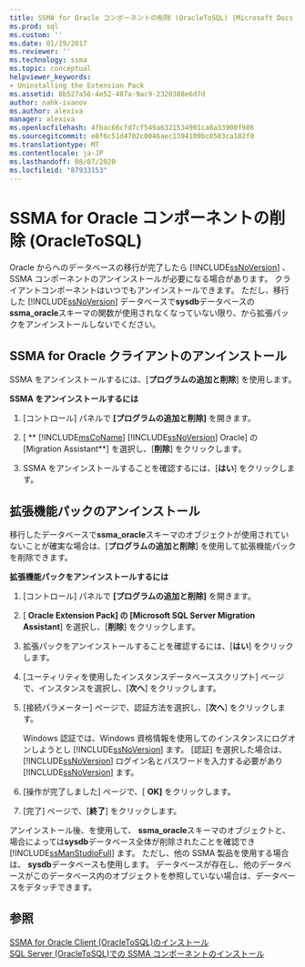 ```yaml
---
title: SSMA for Oracle コンポーネントの削除 (OracleToSQL) |Microsoft Docs
ms.prod: sql
ms.custom: ''
ms.date: 01/19/2017
ms.reviewer: ''
ms.technology: ssma
ms.topic: conceptual
helpviewer_keywords:
- Uninstalling the Extension Pack
ms.assetid: 8b527a56-4e52-487a-9ac9-2320388e6d7d
author: nahk-ivanov
ms.author: alexiva
manager: alexiva
ms.openlocfilehash: 4fbac66cfd7cf549a6321534901ca8a33900f986
ms.sourcegitcommit: e8f6c51d4702c0046aec1394109bc0503ca182f0
ms.translationtype: MT
ms.contentlocale: ja-JP
ms.lasthandoff: 08/07/2020
ms.locfileid: "87933153"
---
```

# <a name="removing-ssma--for-oracle-components-oracletosql"></a>SSMA for Oracle コンポーネントの削除 (OracleToSQL)
Oracle からへのデータベースの移行が完了したら [!INCLUDE[ssNoVersion](../../includes/ssnoversion-md.md)] 、SSMA コンポーネントのアンインストールが必要になる場合があります。 クライアントコンポーネントはいつでもアンインストールできます。 ただし、移行した [!INCLUDE[ssNoVersion](../../includes/ssnoversion-md.md)] データベースで**sysdb**データベースの**ssma_oracle**スキーマの関数が使用されなくなっていない限り、から拡張パックをアンインストールしないでください。  
  
## <a name="uninstalling-the-ssma-for-oracle-client"></a>SSMA for Oracle クライアントのアンインストール  
SSMA をアンインストールするには、[**プログラムの追加と削除**] を使用します。  
  
**SSMA をアンインストールするには**  
  
1.  [コントロール] パネルで **[プログラムの追加と削除]** を開きます。  
  
2.  [ ** [!INCLUDE[msCoName](../../includes/msconame_md.md)] [!INCLUDE[ssNoVersion](../../includes/ssnoversion-md.md)] Oracle] の [Migration Assistant**] を選択し、[**削除**] をクリックします。  
  
3.  SSMA をアンインストールすることを確認するには、[**はい**] をクリックします。  
  
## <a name="uninstalling-the-extension-pack"></a>拡張機能パックのアンインストール  
移行したデータベースで**ssma_oracle**スキーマのオブジェクトが使用されていないことが確実な場合は、[**プログラムの追加と削除**] を使用して拡張機能パックを削除できます。  
  
**拡張機能パックをアンインストールするには**  
  
1.  [コントロール] パネルで **[プログラムの追加と削除]** を開きます。  
  
2.  [ **Oracle Extension Pack] の [Microsoft SQL Server Migration Assistant**] を選択し、[**削除**] をクリックします。  
  
3.  拡張パックをアンインストールすることを確認するには、[**はい**] をクリックします。  
  
4.  [ユーティリティを使用したインスタンスデータベーススクリプト] ページで、インスタンスを選択し、[**次へ**] をクリックします。  
  
5.  [接続パラメーター] ページで、認証方法を選択し、[**次へ**] をクリックします。  
  
    Windows 認証では、Windows 資格情報を使用してのインスタンスにログオンしようとし [!INCLUDE[ssNoVersion](../../includes/ssnoversion-md.md)] ます。 [認証] を選択した場合は、 [!INCLUDE[ssNoVersion](../../includes/ssnoversion-md.md)] ログイン名とパスワードを入力する必要があり [!INCLUDE[ssNoVersion](../../includes/ssnoversion-md.md)] ます。  
  
6.  [操作が完了しました] ページで、[ **OK]** をクリックします。  
  
7.  [完了] ページで、[**終了**] をクリックします。  
  
アンインストール後、を使用して、 **ssma_oracle**スキーマのオブジェクトと、場合によっては**sysdb**データベース全体が削除されたことを確認でき [!INCLUDE[ssManStudioFull](../../includes/ssmanstudiofull-md.md)] ます。 ただし、他の SSMA 製品を使用する場合は、 **sysdb**データベースも使用します。 データベースが存在し、他のデータベースがこのデータベース内のオブジェクトを参照していない場合は、データベースをデタッチできます。  
  
## <a name="see-also"></a>参照  
[SSMA for Oracle Client &#40;OracleToSQL&#41;のインストール](../../ssma/oracle/installing-ssma-for-oracle-client-oracletosql.md)  
[SQL Server &#40;OracleToSQL&#41;での SSMA コンポーネントのインストール](../../ssma/oracle/installing-ssma-components-on-sql-server-oracletosql.md)  
  

